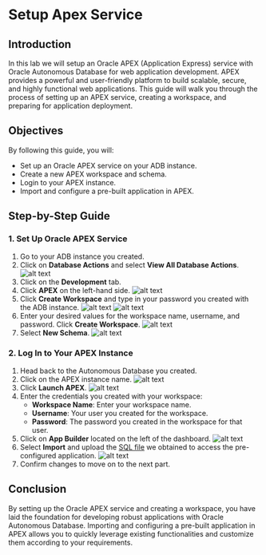 # Setup Apex Service

## Introduction

In this lab we will setup an Oracle APEX (Application Express) service with Oracle Autonomous Database for web application development. APEX provides a powerful and user-friendly platform to build scalable, secure, and highly functional web applications. This guide will walk you through the process of setting up an APEX service, creating a workspace, and preparing for application deployment.

## Objectives

By following this guide, you will:

- Set up an Oracle APEX service on your ADB instance.
- Create a new APEX workspace and schema.
- Login to your APEX instance.
- Import and configure a pre-built application in APEX.

## Step-by-Step Guide

### 1. Set Up Oracle APEX Service

1. Go to your ADB instance you created.
2. Click on **Database Actions** and select **View All Database Actions**.
![alt text](/images/databaseactions.png)
1. Click on the **Development** tab.
2. Click **APEX** on the left-hand side.
![alt text](/images/dbactionsapex.png)
1. Click **Create Workspace** and type in your password you created with the ADB instance.
![alt text](images/dbactionscreateworkspace.png)
![alt text](images/dbactionspassword.png)
1. Enter your desired values for the workspace name, username, and password. Click **Create Workspace**.
![alt text](images/dbactionscredentials.png)
1. Select **New Schema**.
![alt text](images/dbactionsnewschema.png)

### 2. Log In to Your APEX Instance

1. Head back to the Autonomous Database you created.
2. Click on the APEX instance name.
![alt text](images/dbaccessapexinstance.png)
1. Click **Launch APEX**.
![alt text](images/dbactionlaunchapex.png)
1. Enter the credentials you created with your workspace:
   - **Workspace Name**: Enter your workspace name.
   - **Username**: Your user you created for the workspace.
   - **Password**: The password you created in the workspace for that user.
2. Click on **App Builder** located on the left of the dashboard.
![alt text](images/dbactionsappbuilder.png)
1. Select **Import** and upload the [SQL file](images/f100.sql) we obtained to access the pre-configured application. 
![alt text](images/dbactionsimport.png)
1. Confirm changes to move on to the next part.

## Conclusion

By setting up the Oracle APEX service and creating a workspace, you have laid the foundation for developing robust applications with Oracle Autonomous Database. Importing and configuring a pre-built application in APEX allows you to quickly leverage existing functionalities and customize them according to your requirements. 
